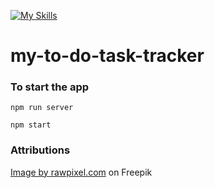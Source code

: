 [![My Skills](https://skillicons.dev/icons?i=html,js,react,css&theme=light)](https://skillicons.dev)
# my-to-do-task-tracker

### To start the app

```
npm run server
```
```
npm start
```

### Attributions
<a href="https://www.freepik.com/free-photo/blue-concrete-wall-with-scratches_11460555.htm?query=background#from_view=detail_alsolike">Image by rawpixel.com</a> on Freepik
